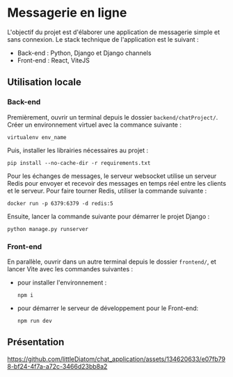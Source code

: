 # Messagerie en ligne

L'objectif du projet est d'élaborer une application de messagerie simple et sans connexion.
Le stack technique de l'application est le suivant :

- Back-end : Python, Django et Django channels
- Front-end : React, ViteJS

## Utilisation locale

### Back-end

Premièrement, ouvrir un terminal depuis le dossier `backend/chatProject/`.
Créer un environnement virtuel avec la commance suivante :

```shell
virtualenv env_name
```

Puis, installer les librairies nécessaires au projet :

```shell
pip install --no-cache-dir -r requirements.txt
```

Pour les échanges de messages, le serveur websocket utilise un serveur Redis pour envoyer et recevoir des messages en temps réel entre les clients et le serveur. Pour faire tourner Redis, utiliser la commande suivante :

```shell
docker run -p 6379:6379 -d redis:5
```

Ensuite, lancer la commande suivante pour démarrer le projet Django :

```shell
python manage.py runserver
```

### Front-end

En parallèle, ouvrir dans un autre terminal depuis le dossier `frontend/`, et lancer Vite avec les commandes suivantes :

- pour installer l'environnement :

  ```shell
  npm i
  ```

- pour démarrer le serveur de développement pour le Front-end:

  ```shell
  npm run dev
  ```


## Présentation


https://github.com/littleDiatom/chat_application/assets/134620633/e07fb798-bf24-4f7a-a72c-3466d23bb8a2


